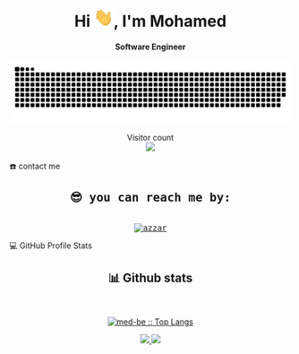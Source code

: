 <div align="center">
<h1 align="center">Hi <img width="35" src="https://github.com/1999AZZAR/1999AZZAR/blob/main/resources/img/waving.gif">, I'm Mohamed</h1>
<h4 align="center">Software Engineer</h4>
</div>

<div align="center">
  <a href="https://github.com/med-be">
  <img src="/ressource/grid-snake.svg" alt="snake">
  </a>
</div>

<p align="center"> 
  Visitor count<br>
  <img src="https://profile-counter.glitch.me/med-be/count.svg" />
</p>

  <summary>☎️ contact me</summary>
<div>
  <samp>
    <h2 align="center">😎 you can reach me by:</h2>
    <p align="center">
      <br/>
      <a href="https://www.linkedin.com/in/mohamed-benoutman/" target="blank"><img align="center"
         src="https://img.shields.io/badge/linkedin-%231DA1F2.svg?style=for-the-badge&logo=linkedin&logoColor=white"
         alt="azzar" height="30"/></a>
    </p>
    </p>
  </samp>
</div>


  <summary>💻 GitHub Profile Stats</summary>
  <div>
    <h2 align="center"> 📊 Github stats </h2>
      <br/>
        <p align="center">
          <a href="https://github.com/med-be">
          <img src="https://github-readme-stats.vercel.app/api/top-langs/?username=med-be&langs_count=6&theme=gruvbox&layout=compact&hide_border=true" alt="med-be :: Top Langs" /></a>
        </p>
        <p align="center">
          <a href="https://github.com/med-be">
          <img width="49.5%" src="https://github-readme-stats.vercel.app/api?username=med-be&show_icons=true&theme=gruvbox&hide_border=true" />
          <img width="49.5%" src="https://github-readme-streak-stats.herokuapp.com/?user=med-be&theme=gruvbox&hide_border=true" />
          </a>
       </p>
     <br>
  </div>    


